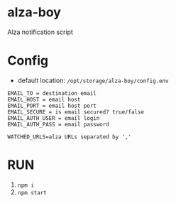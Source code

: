 # alza-boy
Alza notification script

# Config 
- default location: `/opt/storage/alza-boy/config.env`

```properties
EMAIL_TO = destination email
EMAIL_HOST = email host
EMAIL_PORT = email host port
EMAIL_SECURE = is email secured? true/false
EMAIL_AUTH_USER = email login
EMAIL_AUTH_PASS = email password

WATCHED_URLS=alza URLs separated by ','
```

# RUN 
1. `npm i`
2. `npm start`
